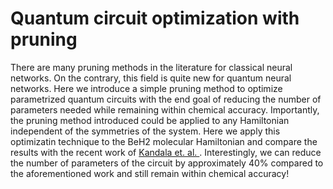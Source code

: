 # Quantum circuit optimization with pruning

There are many pruning methods in the literature for classical neural networks. On the contrary, this field is quite new for quantum neural networks. Here we introduce a simple pruning method to optimize parametrized quantum circuits with the end goal of reducing the number of parameters needed while remaining within chemical accuracy. Importantly, the pruning method introduced could be applied to any Hamiltonian independent of the symmetries of the system. Here we apply this optimizatin technique to the BeH2 molecular Hamiltonian and compare the results with the recent work of <a href="https://www.nature.com/articles/nature23879" title="link"> Kandala et. al. </a>. Interestingly, we can reduce the number of parameters of the circuit by approximately 40% compared to the aforementioned work and still remain within chemical accuracy! 
